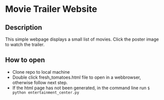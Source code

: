 # Movie Trailer Website

## Description

This simple webpage displays a small list of movies. Click the poster image to watch the trailer.

## How to open

- Clone repo to local machine
- Double click fresh_tomatoes.html file to open in a webbrowser, otherwise follow next step.
- If the html page has not been generated, in the command line run `$ python entertainment_center.py` 